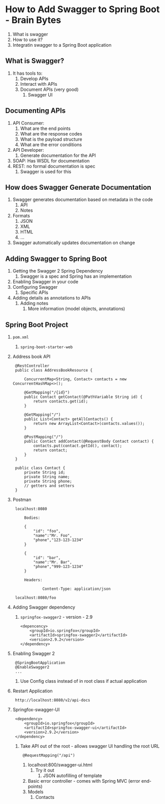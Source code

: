 # How to Add Swagger to Spring Boot - Brain Bytes #
1. What is swagger
2. How to use it?
3. Integratin swagger to a Spring Boot application

## What is Swagger? ##
1. It has tools to:
	1. Develop APIs
	2. Interact with APIs
	3. Document APIs (very good)
		1. Swagger UI

## Documenting APIs ##
1. API Consumer:
	1. What are the end points
	2. What are the response codes
	3. What is the payload structure
	4. What are the error conditions
2. API Developer:
	1. Generate documentation for the API
3. SOAP: Has WSDL for documentation
4. REST: no formal documentation is spec
	1. Swagger is used for this

## How does Swagger Generate Documentation ##
1. Swagger generates documentation based on metadata in the code
	1. API
	2. Notes
2. Formats
	1. JSON
	2. XML
	3. HTML
	4. ...
3. Swagger automatically updates documentation on change

## Adding Swagger to Spring Boot ##
1. Getting the Swagger 2 Spring Dependency
	1. Swagger is a spec and Spring has an implementation
2. Enabling Swagger in your code
3. Configuring Swagger
	1. Specific APIs
4. Adding details as annotations to APIs
	1. Adding notes
		1. More information (model objects, annotations)

## Spring Boot Project ##
1. `pom.xml`
	1. `spring-boot-starter-web`
2. Address book API

		@RestController
		public class AddressBookResource {
			
			ConcurrentMap<String, Contact> contacts = new ConcurrentHashMap<>();
			
			@GetMapping("/{id}")
			public Contact getContact(@PathVariable String id) {
				return contacts.get(id);
			}
			
			@GetMapping("/")
			public List<Contact> getAllContacts() {
				return new ArrayList<Contact>(contacts.values());
			}
			
			@PostMapping("/")
			public Contact addContact(@RequestBody Contact contact) {
				contacts.put(contact.getId(), contact);
				return contact;
			}
		}
		
		public class Contact {
			private String id;
			private String name;
			private String phone;
			// getters and setters
		}
		
3. Postman

		localhost:8080
		
			Bodies:
			
			{
				"id": "foo",
				"name":"Mr. Foo",
				"phone","123-123-1234"
			}
			
			{
				"id": "bar",
				"name":"Mr. Bar",
				"phone","999-123-1234"
			}

			Headers:
			
					Content-Type: application/json
					
		localhost:8080/foo
		
4. Adding Swagger dependency
	1. 	`springfox-swagger2` - version - 2.9

			<depencency>
				<groupId>io.springfox</groupId>
				<artifactId>springfox-swagger2</artifactId>
				<version>2.9.2</version>
			</dependency>
			
5. Enabling Swagger 2

		@SpringBootApplication
		@EnableSwagger2
		...
		
	1. Use Config class instead of in root class if actual application
6. Restart Application

		http://localhost:8080/v2/api-docs
		
7. Springfox-swagger-UI

		<dependency>
			<groupId>io.springfox</groupId>
			<artifactId>springfox-swagger-ui</artifactId>
			<version>2.9.2</version>
		</dependency>
		
	1. Take API out of the root - allows swagger UI handling the root URL

			@RequestMapping("/api")
			
		1. localhost:800/swagger-ui.html
			1. Try it out
				1. JSON autofilling of template
		2. Basic error controller - comes with Spring MVC (error end-points)
		3. Models
			1. Contacts